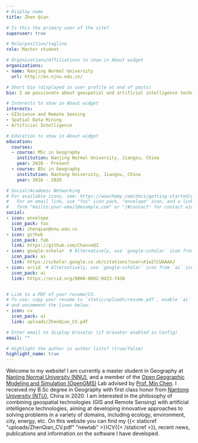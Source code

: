 ```yaml
---
# Display name
title: Zhen Qian

# Is this the primary user of the site?
superuser: true

# Role/position/tagline
role: Master student

# Organizations/Affiliations to show in About widget
organizations:
- name: Nanjing Normal University
  url: http://en.njnu.edu.cn/

# Short bio (displayed in user profile at end of posts)
bio: I am passionate about geospatial and artificial intelligence technologies and aim to use them to solve various interdisciplinary problems.

# Interests to show in About widget
interests:
- GIScience and Remote Sensing
- Spatial Data Mining
- Artificial Intelligence

# Education to show in About widget
education:
  courses:
  - course: MSc in Geography
    institution: Nanjing Normal University, Jiangsu, China
    year: 2020 - Present
  - course: BSc in Geography
    institution: Nantong University, Jiangsu, China
    year: 2016 - 2020

# Social/Academic Networking
# For available icons, see: https://wowchemy.com/docs/getting-started/page-builder/#icons
#   For an email link, use "fas" icon pack, "envelope" icon, and a link in the
#   form "mailto:your-email@example.com" or "/#contact" for contact widget.
social:
- icon: envelope
  icon_pack: fas
  link: zhenqian@nnu.edu.cn
- icon: github
  icon_pack: fab
  link: https://github.com/ChanceQZ
- icon: google-scholar  # Alternatively, use `google-scholar` icon from `ai` icon pack
  icon_pack: ai
  link: https://scholar.google.co.uk/citations?user=X1w2lCUAAAAJ
- icon: orcid  # Alternatively, use `google-scholar` icon from `ai` icon pack
  icon_pack: ai
  link: https://orcid.org/0000-0002-0423-7430


# Link to a PDF of your resume/CV.
# To use: copy your resume to `static/uploads/resume.pdf`, enable `ai` icons in `params.toml`, 
# and uncomment the lines below.
- icon: cv
  icon_pack: ai
  link: uploads/ZhenQian_CV.pdf

# Enter email to display Gravatar (if Gravatar enabled in Config)
email: ""

# Highlight the author in author lists? (true/false)
highlight_name: true
---
```


Welcome to my website! I am currently a master student in Geography at [Nanjing Normal University (NNU)](http://en.njnu.edu.cn/), and a member of the [Open Geographic Modeling and Simulation (OpenGMS)](https://geomodeling.njnu.edu.cn/) Lab advised by [Prof. Min Chen](http://schools.njnu.edu.cn/geog/person/min-chen). I received my B.Sc degree in Geography with first class honor from [Nantong University (NTU)](https://en.ntu.edu.cn/), China in 2020. I am interested in the philosophy of combining geospatial technologies (GIS and Remote Sensing) with artificial intelligence technologies, aiming at developing innovative approaches to solving problems in a variety of domains, including ecology, environment, city, energy, etc. On this website you can find my {{< staticref "uploads/ZhenQian_CV.pdf" "newtab" >}}CV{{< /staticref >}}, recent news, publications and information on the software I have developed.

